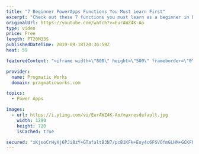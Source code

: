 ```yaml
---
title: "7 Beginner PowerApps Functions You Must Learn First"
excerpt: "Check out these 7 functions you must learn as a beginner in PowerApps. In this video you'll learn about the PowerApps Lookup, Search and Filter functions for data filtering, SubmitForm and Remove to alter data. Also learn about the user function to capture user information and Set command for global"
originalUrl: https://youtube.com/watch?v=EurAWZ4K-Ao
type: video
price: Free
length: PT20M33S
publishedDateTime: 2019-09-18T20:36:59Z
heat: 59

featuredContent: "<iframe width=\"800\" height=\"500\" frameborder=\"0\" src=\"https://www.youtube.com/embed/EurAWZ4K-Ao\" allow=\"accelerometer; autoplay; encrypted-media; gyroscope; picture-in-picture\" allowfullscreen></iframe>"

provider:
  name: Progmatic Works
  domain: pragmaticworks.com

topics:
  - Power Apps

images:
  - url: https://i.ytimg.com/vi/EurAWZ4K-Ao/maxresdefault.jpg
    width: 1280
    height: 720
    isCached: true

secured: "xKjsoCrHyXj6PJi8zY+GTafaltB3N7/pcB1KFk+Eoy4c6FSVOfmGLHM+GCKFhmSDafg0EK3vSsyAh0UX3UD+j2eg95FBtUN/kF6Nf/Cx3kNrTpJu9Wwwatx3r85znvi4+bC4wgkB7PsJmtwO+uc7RjW7kehMfFUVSnOsrwvEZLzQNmNujIMxyywy4n7s6PcyJf4dYsrTKb2SZ1sQF43iexa7y/Sd4sbdn9R42b+8oLkgBSZP3PqUcEcyB3jdqkzTEOGz8pjdUe/fsQcLrFpneen4HIeadAvFJFzy5zAdYSrqhJ5IrWMF0DqpWvIiF+ZUBAFDkN9OX9Ds0NPCPs3i5yLq0pWpBKZuREYGrFIJiDcOifRgJsYCeSzkMEqnnpWvjj0uzmVPMN8lu5rOom/7DrgelYRzOSy/FlIE0nw2bvs=;VpJW9J4Rgzy2E0VBqMMQcw=="
---
```


